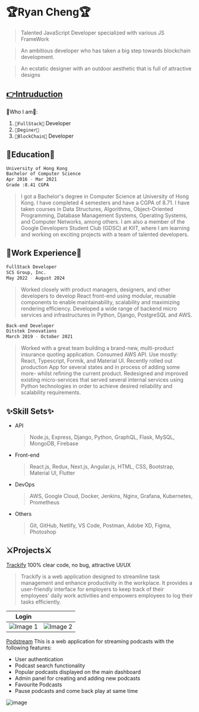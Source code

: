 # 🏆Ryan Cheng🏆

> Talented JavaScript Developer specialized with various JS FrameWork

> An ambitious developer who has taken a big step towards blockchain development.

> An ecstatic designer with an outdoor aesthetic that is full of attractive designs

## [👉Intruduction](https://weed35937.web.app/)

🎯Who I am🎯:

1.  `👑FullStack👑` Developer
2.  `🎀Deginer🎀`
3.  `🔗BlockChain🔗` Developer

## 🥇Education🥇

```bash
University of Hong Kong
Bachelor of Computer Science
Apr 2016 - Mar 2021
Grade :8.41 CGPA
```

> I got a Bachelor's degree in Computer Science at University of Hong Kong. I have completed 4 semesters and have a CGPA of 8.71. I have taken courses in Data Structures, Algorithms, Object-Oriented Programming, Database Management Systems, Operating Systems, and Computer Networks, among others. I am also a member of the Google Developers Student Club (GDSC) at KIIT, where I am learning and working on exciting projects with a team of talented developers.

## 💼Work Experience💼

```bash
FullStack Developer
SCS Group, Inc.
May 2022 - August 2024
```
>Worked closely with product managers, designers, and other developers to develop React front-end using modular, reusable components to enable maintainability, scalability and maximizing rendering efficiency. Developed a wide range of backend micro services and infrastructures in Python, Django, PostgreSQL and AWS.

```bash
Back-end Developer
Ditstek Innovations
March 2019 - October 2021
```
>Worked with a great team building a brand-new, multi-product insurance quoting application. Consumed AWS API. Use mostly: React, Typescript, Formik, and Material UI. Recently rolled out production App for several states and in process of adding some more- whilst refining the current product. Redesigned and improved existing micro-services that served several internal services using Python technologies in order to achieve desired reliability and scalability requirements.

## ✨Skill Sets✨

- API

  > Node.js, Express, Django, Python, GraphQL, Flask, MySQL, MongoDB, Firebase

- Front-end

  > React.js, Redux, Next.js, Angular.js, HTML, CSS, Bootstrap, Material UI, Flutter

- DevOps

  > AWS, Google Cloud, Docker, Jenkins, Nginx, Grafana, Kubernetes, Prometheus

- Others

  > Git, GitHub, Netlify, VS Code, Postman, Adobe XD, Figma, Photoshop

## ⚔Projects⚔

[Trackify](https://trackify-management.netlify.app/) 100% clear code, no bug, attractive UI/UX

> Trackify is a web application designed to streamline task management and enhance productivity in the workplace. It provides a user-friendly interface for employers to keep track of their employees' daily work activities and empowers employees to log their tasks efficiently.

| Login                                                                                                     |                                                                                                           |
| --------------------------------------------------------------------------------------------------------- | --------------------------------------------------------------------------------------------------------- |
| ![Image 1](https://github.com/rishavchanda/Trackify/assets/64485885/b8aae2e1-cb85-4d37-93f8-ca95e8141367) | ![Image 2](https://github.com/rishavchanda/Trackify/assets/64485885/eded583f-0e0e-45a2-9f41-017c3d7cb74f) |

[Podstream](https://podstream.netlify.app/) This is a web application for streaming podcasts with the following features:

- User authentication
- Podcast search functionality
- Popular podcasts displayed on the main dashboard
- Admin panel for creating and adding new podcasts
- Favourite Podcasts
- Pause podcasts and come back play at same time

![image](https://user-images.githubusercontent.com/100614635/233979351-604732a6-eb97-4124-a4b9-9a07a22f7f9d.png)

